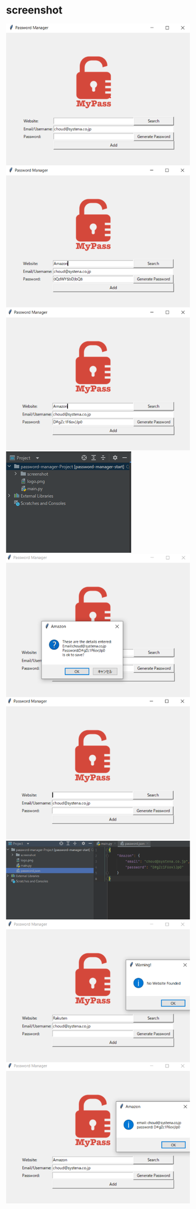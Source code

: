 # screenshot
![](example1.png)
![](example2.png)
![](example3.png)
![](example4.png)
![](example5.png)
![](example6.png)
![](example7.png)
![](example8.png)
![](example9.png)
